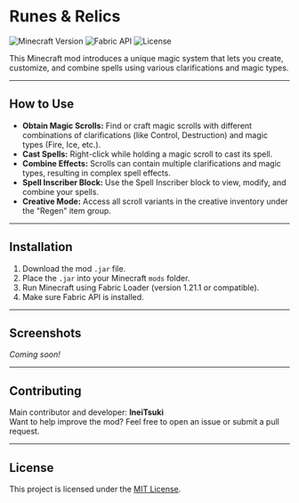 # Runes & Relics

![Minecraft Version](https://img.shields.io/badge/Minecraft-1.21.1-blue)
![Fabric API](https://img.shields.io/badge/Fabric-API-blueviolet)
![License](https://img.shields.io/badge/Licence-ILRL-Blue)

This Minecraft mod introduces a unique magic system that lets you create, customize, and combine spells using various clarifications and magic types.

---

## How to Use

- **Obtain Magic Scrolls:** Find or craft magic scrolls with different combinations of clarifications (like Control, Destruction) and magic types (Fire, Ice, etc.).
- **Cast Spells:** Right-click while holding a magic scroll to cast its spell.
- **Combine Effects:** Scrolls can contain multiple clarifications and magic types, resulting in complex spell effects.
- **Spell Inscriber Block:** Use the Spell Inscriber block to view, modify, and combine your spells.
- **Creative Mode:** Access all scroll variants in the creative inventory under the "Regen" item group.

---

## Installation

1. Download the mod `.jar` file.
2. Place the `.jar` into your Minecraft `mods` folder.
3. Run Minecraft using Fabric Loader (version 1.21.1 or compatible).
4. Make sure Fabric API is installed.

---

## Screenshots

*Coming soon!*  

---

## Contributing

Main contributor and developer: **IneiTsuki**  
Want to help improve the mod? Feel free to open an issue or submit a pull request.

---

## License

This project is licensed under the [MIT License](LICENSE).
